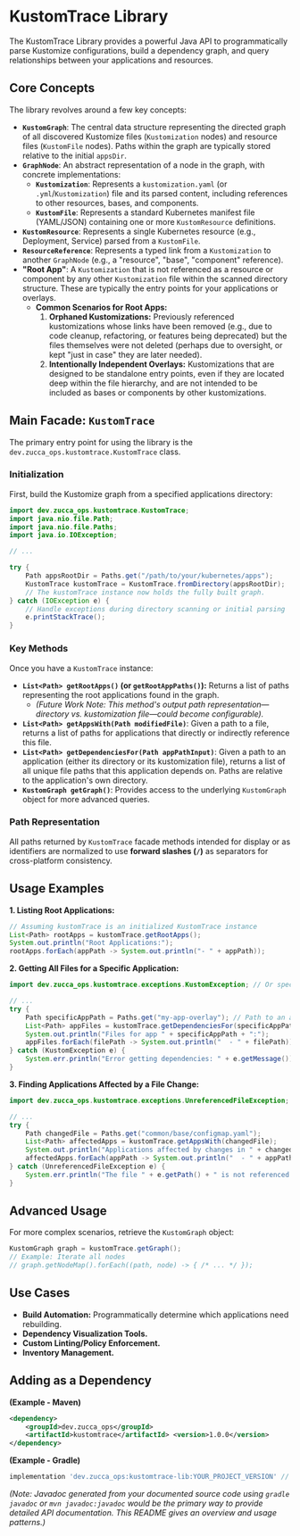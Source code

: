 # KustomTrace Library

The KustomTrace Library provides a powerful Java API to programmatically parse Kustomize configurations, build a dependency graph, and query relationships between your applications and resources.

## Core Concepts

The library revolves around a few key concepts:

* **`KustomGraph`**: The central data structure representing the directed graph of all discovered Kustomize files (`Kustomization` nodes) and resource files (`KustomFile` nodes). Paths within the graph are typically stored relative to the initial `appsDir`.
* **`GraphNode`**: An abstract representation of a node in the graph, with concrete implementations:
    * **`Kustomization`**: Represents a `kustomization.yaml` (or `.yml`/`Kustomization`) file and its parsed content, including references to other resources, bases, and components.
    * **`KustomFile`**: Represents a standard Kubernetes manifest file (YAML/JSON) containing one or more `KustomResource` definitions.
* **`KustomResource`**: Represents a single Kubernetes resource (e.g., Deployment, Service) parsed from a `KustomFile`.
* **`ResourceReference`**: Represents a typed link from a `Kustomization` to another `GraphNode` (e.g., a "resource", "base", "component" reference).
* **"Root App"**: A `Kustomization` that is not referenced as a resource or component by any other `Kustomization` file within the scanned directory structure. These are typically the entry points for your applications or overlays.
    * **Common Scenarios for Root Apps:**
        1.  **Orphaned Kustomizations:** Previously referenced kustomizations whose links have been removed (e.g., due to code cleanup, refactoring, or features being deprecated) but the files themselves were not deleted (perhaps due to oversight, or kept "just in case" they are later needed).
        2.  **Intentionally Independent Overlays:** Kustomizations that are designed to be standalone entry points, even if they are located deep within the file hierarchy, and are not intended to be included as bases or components by other kustomizations.

## Main Facade: `KustomTrace`

The primary entry point for using the library is the `dev.zucca_ops.kustomtrace.KustomTrace` class.

### Initialization

First, build the Kustomize graph from a specified applications directory:

```java
import dev.zucca_ops.kustomtrace.KustomTrace;
import java.nio.file.Path;
import java.nio.file.Paths;
import java.io.IOException;

// ...

try {
    Path appsRootDir = Paths.get("/path/to/your/kubernetes/apps");
    KustomTrace kustomTrace = KustomTrace.fromDirectory(appsRootDir);
    // The kustomTrace instance now holds the fully built graph.
} catch (IOException e) {
    // Handle exceptions during directory scanning or initial parsing
    e.printStackTrace();
}
```

### Key Methods

Once you have a `KustomTrace` instance:

* **`List<Path> getRootApps()` (or `getRootAppPaths()`):** Returns a list of paths representing the root applications found in the graph.
    * *(Future Work Note: This method's output path representation—directory vs. kustomization file—could become configurable).*
* **`List<Path> getAppsWith(Path modifiedFile)`**: Given a path to a file, returns a list of paths for applications that directly or indirectly reference this file.
* **`List<Path> getDependenciesFor(Path appPathInput)`**: Given a path to an application (either its directory or its kustomization file), returns a list of all unique file paths that this application depends on. Paths are relative to the application's own directory.
* **`KustomGraph getGraph()`**: Provides access to the underlying `KustomGraph` object for more advanced queries.

### Path Representation
All paths returned by `KustomTrace` facade methods intended for display or as identifiers are normalized to use **forward slashes (`/`)** as separators for cross-platform consistency.

## Usage Examples

**1. Listing Root Applications:**
```java
// Assuming kustomTrace is an initialized KustomTrace instance
List<Path> rootApps = kustomTrace.getRootApps();
System.out.println("Root Applications:");
rootApps.forEach(appPath -> System.out.println("- " + appPath));
```

**2. Getting All Files for a Specific Application:**
```java
import dev.zucca_ops.kustomtrace.exceptions.KustomException; // Or specific sub-exceptions

// ...
try {
    Path specificAppPath = Paths.get("my-app-overlay"); // Path to an app dir or its kustomization file
    List<Path> appFiles = kustomTrace.getDependenciesFor(specificAppPath);
    System.out.println("Files for app " + specificAppPath + ":");
    appFiles.forEach(filePath -> System.out.println("  - " + filePath));
} catch (KustomException e) {
    System.err.println("Error getting dependencies: " + e.getMessage());
}
```

**3. Finding Applications Affected by a File Change:**
```java
import dev.zucca_ops.kustomtrace.exceptions.UnreferencedFileException; // Or KustomException

// ...
try {
    Path changedFile = Paths.get("common/base/configmap.yaml");
    List<Path> affectedApps = kustomTrace.getAppsWith(changedFile);
    System.out.println("Applications affected by changes in " + changedFile + ":");
    affectedApps.forEach(appPath -> System.out.println("  - " + appPath));
} catch (UnreferencedFileException e) {
    System.err.println("The file " + e.getPath() + " is not referenced by any application in the graph.");
}
```

## Advanced Usage

For more complex scenarios, retrieve the `KustomGraph` object:
```java
KustomGraph graph = kustomTrace.getGraph();
// Example: Iterate all nodes
// graph.getNodeMap().forEach((path, node) -> { /* ... */ });
```

## Use Cases

* **Build Automation:** Programmatically determine which applications need rebuilding.
* **Dependency Visualization Tools.**
* **Custom Linting/Policy Enforcement.**
* **Inventory Management.**

## Adding as a Dependency

**(Example - Maven)**
```xml
<dependency>
    <groupId>dev.zucca_ops</groupId>
    <artifactId>kustomtrace</artifactId> <version>1.0.0</version>
</dependency>
```


**(Example - Gradle)**
```gradle
implementation 'dev.zucca_ops:kustomtrace-lib:YOUR_PROJECT_VERSION' // Or your actual coordinates
```


*(Note: Javadoc generated from your documented source code using `gradle javadoc` or `mvn javadoc:javadoc` would be the primary way to provide detailed API documentation. This README gives an overview and usage patterns.)*